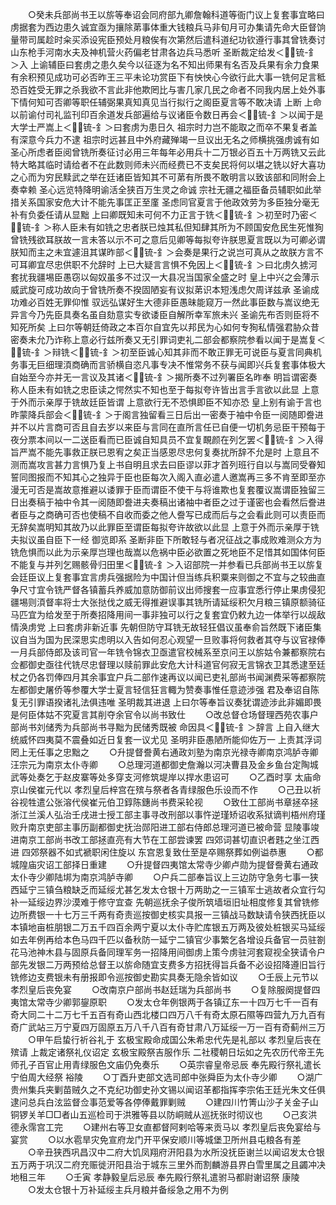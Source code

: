 <!-- { "loadSidebar": true } -->
　　○癸未兵部尚书王以旂等奉诏会同府部九卿詹翰科道等衙门议上复套事宜略曰虏据套为西边患久诚宜亟为攘除苐事体重大钱粮兵马非旬月可办集请先命大臣督饷量带司属趁时籴买添设宪臣预处月粮俟有次第然后遣科道纪功钦遵行事其曾铣奏讨山东枪手河南水夫及神机营火药偏老甘肃各边兵马悉听  圣断裁定给发＜锍-釒＞入  上谕辅臣曰套虏之患久矣今以征逐为名不知出师果有名否及兵果有余力食果有余积预见成功可必否昨王三平未论功赏臣下有怏怏心今欲行此大事一铣何足言秪恐百姓受无罪之杀我欲不言此非他欺罔比与害几家几民之命者不同我内居上处外事下情何知可否卿等职任辅弼果真知真见当行拟行之阁臣夏言等不敢决请  上断  上命以前谕付司礼监刊印百余道发兵部遍给与议诸臣令数日再会＜锍-釒＞以闻于是大学士严嵩上＜锍-釒＞曰套虏为患日久  祖宗时力岂不能取之而卒不果复者盖有深意今兵力不逮  祖宗时远甚且中外府藏殚竭一旦议出无名之师横挑强虏诚有如  圣心所虑者臣阅曾铣所奏征讨必用三年每年必用兵十二万银必百五十万两铣又云此特大略其临时请给者不在此数则师未兴而经费已不支矣民将何以堪之铣以好大喜功之心而为穷民黩武之举在廷诸臣皆知其不可苐有所畏不敢明言以致该部和同附会上奏幸赖  圣心远览特降明谕活全狭百万生灵之命诚  宗社无疆之福臣备员辅职如此举措关系国家安危大计不能先事匡正至廑  圣虑同官夏言于他政效劳为多臣独分毫无补有负委任请从显黜  上曰卿既知未可何不力正言于铣＜锍-釒＞初至时乃密＜锍-釒＞称人臣未有如铣之忠者朕已烛其私但知肆其所为不顾国安危民生死惟狥曾铣残欲耳朕故一言未答以示不可之意后见卿等每拟夸许朕思夏言既以为可卿必谓朕知而主之未宜遽沮其谋昨部＜锍-釒＞会奏是果行之说岂可真从之故朕方言不可耳卿宜尽忠供职不允辞时  上已大疑言言惧不免因上＜锍-釒＞曰北虏久掳河套扰我疆埸臣愚窃以匈奴虽多不过汉一大县况当国家全盛之时  皇上中兴之会薄示威武旋可成功故向于曾铣所奏不揆固陋妄有议拟苐识本短浅虑欠周详兹承  圣谕成功难必百姓无罪仰惟  驭远弘谋好生大德非臣愚昧能窥万一然此事臣数与嵩议绝无异言今乃先臣具奏名虽自劾意实专欲诿臣自解所幸军旅未兴  圣谕先布否则臣将不知死所矣  上曰尔等朝廷倚政之本百尔自宜先以邦民为心如何专狥私情强君胁众昔密奏未允乃诈称上意必行兹所奏又无引罪词吏礼二部会都察院参看以闻于是嵩复＜锍-釒＞辩铣＜锍-釒＞初至臣诚心知其非而不敢正罪无可说臣与夏言同典机务事无巨细理湏商确而言骄横自恣凡事专决不惟常务不获与闻即兴兵复套事体极大自始至今亦并无一言议及其诸＜锍-釒＞揭所奏不过列署臣名昨奉  明旨谓密奏称人臣未有如铣之忠臣读之愕然实不知也至于每拟夸许皆出言手言欲以此显  上意于外而示亲厚于铣故廷臣皆谓  上意欲行无不恐惧即臣不知亦恐  皇上别有谕于言也昨蒙降兵部会＜锍-釒＞于阁言独留看三日后出一密奏于袖中令臣一阅随即誊进并不以片言商可否且自去岁以来臣与言同在直所言任已自便一切机务忌臣干预每于夜分票本间以一二送臣看而已臣诚自知具员不宜复靦颜在列乞罢＜锍-釒＞入得旨严嵩不能先事救正朕已恩宥之矣正当感恩尽忠何复奏扰所辞不允是时  上意且不测而嵩攻言甚力言惧乃复上书自明且求去曰臣谬以菲才首列班行自以与嵩同受眷知誓同图报而不知其心之独异于臣也臣每次入阁入直必遣人邀嵩再三多不肯至即至亦漫无可否是嵩故意推避以诿罪于臣而谓臣不使干与将谁欺也复套覆议嵩谓臣独留三日出奏稿于袖中令其一阅随即誊进夫奏稿出诸袖中者臣之过于谨密也会看然后誊进者臣与之商确可否也使稿不自收而委之他人誊写已成而后与之会看此则可以责臣而无辞矣嵩明知其故乃以此罪臣至谓臣每拟夸许故欲以此显  上意于外而示亲厚于铣夫拟议虽自臣下一经  御览即系  圣断非臣下所敢轻与者况征战之事成败难测众方为铣危惧而以此为示亲厚岂理也哉嵩以危祸中臣必欲置之死地臣不足惜其如国体何臣不能复与并列乞赐骸骨归田里＜锍-釒＞入诏部院一并参看已兵部尚书王以旂复会廷臣议上复套事宜言虏兵强据险为中国计但当练兵积粟来则御之不宜与之较曲直争尺寸宜令铣严督各镇蓄兵养威加意防御前议出师搜套一应事宜悉行停止果虏侵犯疆埸则湏督率将士大张挞伐之威无得推避误事其铣所请延绥积欠月粮三镇原额骑征马匹宜为给发至于所奏招降用间一事非独可以行之复套宜仍敕九边一体举行以觇敌情涣虏党  上曰套虏非新近事  先朝但防守耳铣无故轻狂倡议虽奉俞旨然既下诸臣集议自当为国为民深思实虑明以入告如何忍心观望一旦败事将何救者其夺与议官禄俸一月兵部侍郎及该司官一年铣令锦衣卫亟遣官校械系至京问王以旂姑令兼都察院右佥都御史亟往代铣尽忠督理以赎前罪此安危大计科道官何寂无言锦衣卫其悉逮至廷杖之仍各罚俸四月其余事宜户兵二部作速再议以闻已吏礼部尚书闻渊费采等都察院左都御史屠侨等参覆大学士夏言轻信狂言輙为赞奏事惟任意迹涉强  君及奉诏自陈复无引罪语揆诸礼法俱违唯  圣明裁其进退  上曰尔等奉旨议奏犹谓迹涉此非媚即畏是何臣体姑不究夏言其削夺余官令以尚书致仕
　　○改总督仓场督理西苑农事户部尚书刘储秀为兵部尚书寻黜为民储秀既被  命因具＜锍-釒＞辞言  上自入继大统威怀四夷莫不震叠如近日复套一议尤见  圣明非臣愚陋所能仰佐万一  上责其浮词罔上无任事之忠黜之
　　○升提督誊黄右通政刘塾为南京光禄寺卿南京鸿胪寺卿汪宗元为南京太仆寺卿
　　○总理河道都御史詹瀚以河决曹县及金乡鱼台定陶城武等处奏乞于赵皮寨等处多穿支河修筑堤岸以捍水患诏可
　　○乙酉时享  太庙命京山侯崔元代以  孝烈皇后梓宫在殡与祭者各青绿服色乐设而不作
　　○己丑以祈谷视牲遣公张溶代侯崔元伯卫錞陈鏸尚书费采轮视
　　○致仕工部尚书章拯卒拯浙江兰溪人弘治壬戌进士授工部主事寻改刑部以事忤逆瑾矫诏收系狱谪判梧州府瑾败升南京吏部主事历副都御史抚治郧阳进工部右侍郎总理河道已被命营  显陵事竣进南京工部尚书改工部拯直亮有大节在工部尝谏罢  四郊词甚切直识者韪之坐江西进  四郊祭器不如式褫职闲住旋以  东宫恩复致仕至是卒赐祭葬如例谥恭惠
　　○都城隍庙灾诏工部择日重建
　　○升提督四夷馆太常寺少卿卢勋为提督誊黄右通政太仆寺少卿陆垹为南京鸿胪寺卿
　　○户兵二部奉旨议上三边防守急务七事一狭西延宁三镇刍粮缺乏而延绥尤甚乞发太仓银十万两助之一三镇军士逃故者众宜行勾补一延绥边界沙漠难于修守宜查  先朝巡抚余子俊所筑墙垣旧址相度修复其曾铣修边所费银一十七万三千两有奇责巡按御史核实具报一三镇战马数缺请令狭西抚臣以本镇地亩桩朋银二万五千四百余两宁夏以太仆寺贮库银五万两及彼处桩银买马延绥如去年例再给本色马四千匹以备秋防一延宁二镇官少事繁乞各增设兵备官一员驻劄花马池神木县与固原兵备同理军务一招降用间御虏上策今虏驻河套窥视全狭请令户部先发银二万两预给总督王以旂命随宜支费多方招抚得旨兵备不必设招降遵旧旨行铣修边支费银未有册报即令巡按御史勘实具奏无隐余皆如议
　　○壬辰上元节以  孝烈皇后丧免宴
　　○改南京户部尚书赵廷瑞为兵部尚书
　　○复除服阕提督四夷馆太常寺少卿郭鋆原职
　　○发太仓年例银两于各镇辽东一十四万七千一百有奇大同二十二万七千五百有奇山西北楼口四万八千有奇太原石隰等四营九万九百有奇广武站三万宁夏四万固原五万八千八百有奇甘肃八万延绥一万一百有奇蓟州三万
　　○甲午启蛰行祈谷礼于  玄极宝殿命成国公朱希忠代先是礼部以  孝烈皇后丧在殡请  上裁定诸祭礼仪诏定  玄极宝殿祭吉服作乐  二社稷朝日坛如之先农历代帝王先师孔子百官止用青绿服色文庙仍免奏乐
　　○英宗睿皇帝忌辰  奉先殿行祭礼遣长宁伯周大经祭  裕陵
　　○丁酉升吏部文选司郎中张舜臣为太仆寺少卿
　　○湖广贵州集兵夹剿苗贼久之不克纪功御史孙文锡以闻诏革都指挥李宗佑王廷光朱文任俱逮问总兵白泫监督佥事范爱等各停俸戴罪剿贼
　　○建四川竹箐山沙子关金子山铜锣关羊□□者山五巡检司于洪雅等县以防峒贼从巡抚张时彻议也
　　○己亥洪德永霈宫工完
　　○建州右等卫女直都督阿剌哈等来贡马以  孝烈皇后丧免宴给与宴赏
　　○以水雹旱灾免宣府龙门开平保安顺川等城堡卫所州县屯粮各有差
　　○辛丑狭西巩昌汉中二府大饥凤翔府汧阳县为水所没抚臣谢兰以闻诏发太仓银五万两于巩汉二府充赈徙汧阳县治于城东三里外而割麟游县界白雪里属之且蠲冲决地租三年
　　○壬寅  孝静毅皇后忌辰  奉先殿行祭礼遣驸马都尉谢诏祭  康陵
　　○发太仓银十万补延绥主兵月粮并备绥急之用不为例
